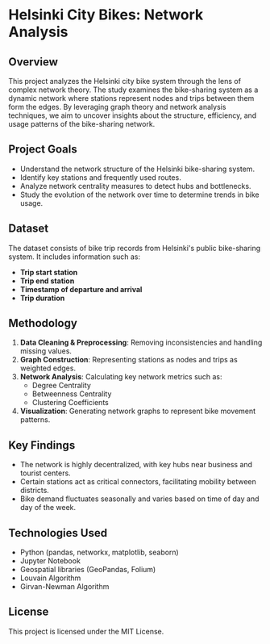 # Helsinki City Bikes: Network Analysis

## Overview
This project analyzes the Helsinki city bike system through the lens of complex network theory. The study examines the bike-sharing system as a dynamic network where stations represent nodes and trips between them form the edges. By leveraging graph theory and network analysis techniques, we aim to uncover insights about the structure, efficiency, and usage patterns of the bike-sharing network.

## Project Goals
- Understand the network structure of the Helsinki bike-sharing system.
- Identify key stations and frequently used routes.
- Analyze network centrality measures to detect hubs and bottlenecks.
- Study the evolution of the network over time to determine trends in bike usage.

## Dataset
The dataset consists of bike trip records from Helsinki's public bike-sharing system. It includes information such as:
- **Trip start station**
- **Trip end station**
- **Timestamp of departure and arrival**
- **Trip duration**

## Methodology
1. **Data Cleaning & Preprocessing**: Removing inconsistencies and handling missing values.
2. **Graph Construction**: Representing stations as nodes and trips as weighted edges.
3. **Network Analysis**: Calculating key network metrics such as:
   - Degree Centrality
   - Betweenness Centrality
   - Clustering Coefficients
4. **Visualization**: Generating network graphs to represent bike movement patterns.

## Key Findings
- The network is highly decentralized, with key hubs near business and tourist centers.
- Certain stations act as critical connectors, facilitating mobility between districts.
- Bike demand fluctuates seasonally and varies based on time of day and day of the week.

## Technologies Used
- Python (pandas, networkx, matplotlib, seaborn)
- Jupyter Notebook
- Geospatial libraries (GeoPandas, Folium)
- Louvain Algorithm
- Girvan-Newman Algorithm

## License
This project is licensed under the MIT License.
